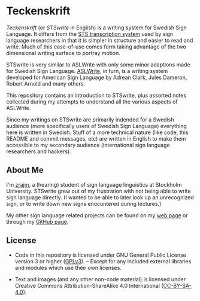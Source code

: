 # Teckenskrift

*Teckenskrift* (or *STSwrite* in English) is a writing system for Swedish Sign
Language. It differs from the [STS transcription system] used by sign language
researchers in that it is simpler in structure and easier to read and write.
Much of this ease-of-use comes form taking advantage of the two dimensional
writing surface to portray motion.

STSwrite is very similar to ASLWrite with only some minor adaptions made for
Swedish Sign Language. [ASLWrite], in turn, is a writing system developed for
American Sign Language by Adrean Clark, Jules Dameron, Robert Arnold and many
others.

This repository contains an introduction to STSwrite, plus assorted notes
collected during my attempts to understand all the various aspects of ASLWrite.

Since my writings on STSwrite are primarily indended for a Swedish audience
(more specifically users of Swedish Sign Language) everything here is written
in Swedish. Stuff of a more technical nature (like code, this README and commit
messages, etc) are written in English to make them accessible to my secondary
audience (international sign language researchers and hackers).

[ASLWrite]: https://en.wikipedia.org/wiki/ASLwrite

[STS transcription system]: https://zrajm.github.io/teckentranskription/intro.html


## About Me

I'm [zrajm], a (hearing) student of sign language linguistics at Stockholm
University. STSwrite grew out of my frustration with not being able to write
sign language directly. (I wanted to be able to later look up an unrecognized
sign, or to write down new signs enocuntered during lectures.)

My other sign language related projects can be found on my [web page] or
through my [GitHub page].

[web page]: https://zrajm.github.io/

[GitHub page]: https://github.com/zrajm/

[zrajm]: mailto:zrajm@zrajm.org


## License

* Code in this repository is licensed under GNU General Public License version
  3 or higher ([GPLv3]). – Except for any included external libraries and
  modules which use their own licenses.

* Text and images (and any other non-code material) is licensed under Creative
  Commons Attribution-ShareAlike 4.0 International ([CC-BY-SA-4.0]).

[GPLv3]: LICENSE.txt

[CC-BY-SA-4.0]: LICENSE-CC.txt
